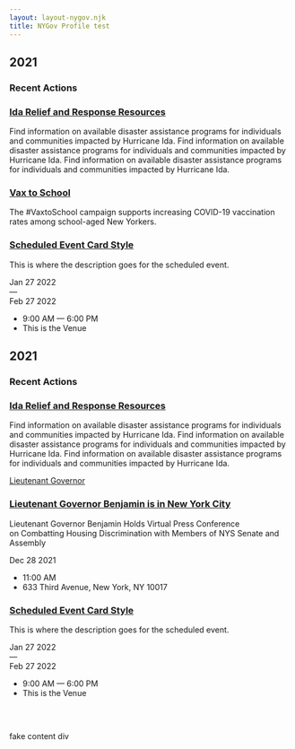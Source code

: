 ```yaml
---
layout: layout-nygov.njk
title: NYGov Profile test
---
```

<article class="p-landing-page -full-page">
    <!-- landing page article wrap -->
    <div class="t-section -container">
        <!-- section container -->
        <div class="t-section__content -t_wrap">
            <!-- card container -->
            <div class="t-headline">
                <div>
                    <h2 class="a-title a-card__title">
                        2021
                    </h2>
                </div>
                <div>
                    <h3 class="a-headline a-card__subHeadline">
                        Recent Actions
                    </h3>
                </div>
            </div>
            <div class="t_cardsWrap">
                <div class="t_cardContainer">
                    <style>
                        .o-cardLogo.-index1.-paragraph3 {
                            background-image: url("https://www.governor.ny.gov/sites/default/files/styles/card_vertical/public/2021-09/flood_damage_ida_yonkers_1280.jpg?h=b5f6a62e&itok=nZa3KhWW");
                        }
                        .o-quickCardLogo.-index1.-paragraph3 {
                            background-image: url("https://www.governor.ny.gov/sites/default/files/styles/card_vertical/public/2021-09/flood_damage_ida_yonkers_1280.jpg?h=b5f6a62e&itok=nZa3KhWW");
                        }
                        .o-stats.-index1.-paragraph3 {
                            background-image: url("https://www.governor.ny.gov/sites/default/files/styles/square_extra_large/public/2021-09/flood_damage_ida_yonkers_1280.jpg?h=b5f6a62e&itok=fsDRgnTt");
                        }
                        @media (min-width: 768px) {
                            .o-cardLogo.-index1.-paragraph3 {
                                background-image: url("https://www.governor.ny.gov/sites/default/files/styles/card_horizontal/public/2021-09/flood_damage_ida_yonkers_1280.jpg?itok=QWy_aM-_");
                            }
                        }
                        @media (min-width: 1024px) {
                            .o-cardLogo.-index1.-paragraph3 {
                                background-image: url("https://www.governor.ny.gov/sites/default/files/styles/card_vertical/public/2021-09/flood_damage_ida_yonkers_1280.jpg?h=b5f6a62e&itok=nZa3KhWW");
                            }
                        }
                    </style>
                    <article class="o-cardGlobalTablet">
                        <!-- <a class="a-buttons__cardCat" href="/keywords/disaster-relief">Disaster Relief</a> -->
                        <a href="https://www.governor.ny.gov/programs/governors-relief-and-response-resources" class="o-cardLogo -index1 -paragraph3" aria-label="Find Assistance"></a>
                        <div class="o-cardContent">
                            <div class="m-card__data">
                                <h3>
                                    <a class="a-card__label" href="https://www.governor.ny.gov/programs/governors-relief-and-response-resources">Ida Relief and Response Resources</a>
                                </h3>
                                <div class="a-text__html a-card__description">
                                    <p>
                                        Find information on available disaster assistance programs for individuals and communities impacted by Hurricane Ida. Find information on available disaster assistance programs for individuals and
                                        communities impacted by Hurricane Ida. Find information on available disaster assistance programs for individuals and communities impacted by Hurricane Ida.
                                    </p>
                                </div>
                            </div>
                        </div>
                    </article>
                </div>
                <div class="t_cardContainer">
                    <style>
                        .o-cardLogo.-index2.-paragraph3 {
                            background-image: url("https://www.governor.ny.gov/sites/default/files/styles/card_vertical/public/2021-09/covid_vaccination_youth_bandaid_1280_0.jpeg?h=b5f6a62e&itok=kVzaZA59");
                        }
                        .o-quickCardLogo.-index2.-paragraph3 {
                            background-image: url("https://www.governor.ny.gov/sites/default/files/styles/card_vertical/public/2021-09/covid_vaccination_youth_bandaid_1280_0.jpeg?h=b5f6a62e&itok=kVzaZA59");
                        }
                        .o-stats.-index2.-paragraph3 {
                            background-image: url("https://www.governor.ny.gov/sites/default/files/styles/square_extra_large/public/2021-09/covid_vaccination_youth_bandaid_1280_0.jpeg?h=b5f6a62e&itok=WwUNGFAT");
                        }
                        @media (min-width: 768px) {
                            .o-cardLogo.-index2.-paragraph3 {
                                background-image: url("https://www.governor.ny.gov/sites/default/files/styles/card_horizontal/public/2021-09/covid_vaccination_youth_bandaid_1280_0.jpeg?itok=hsyGw1HB");
                            }
                        }
                        @media (min-width: 1024px) {
                            .o-cardLogo.-index2.-paragraph3 {
                                background-image: url("https://www.governor.ny.gov/sites/default/files/styles/card_vertical/public/2021-09/covid_vaccination_youth_bandaid_1280_0.jpeg?h=b5f6a62e&itok=kVzaZA59");
                            }
                        }
                    </style>
                    <article class="o-cardGlobalTablet">
                        <!-- <a class="a-buttons__cardCat" href="/keywords/covid-19-vaccine">COVID-19 Vaccine</a> -->
                        <a href="https://covid19vaccine.health.ny.gov/covid-19-vaccines-school-aged-new-yorkers" class="o-cardLogo -index2 -paragraph3" aria-label="Learn More about Vax to School "></a>
                        <div class="o-cardContent">
                            <div class="m-card__data">
                                <h3>
                                    <a class="a-card__label" href="https://covid19vaccine.health.ny.gov/covid-19-vaccines-school-aged-new-yorkers">Vax to School </a>
                                </h3>
                                <div class="a-text__html a-card__description"><p>The #VaxtoSchool campaign supports increasing COVID-19 vaccination rates among school-aged New Yorkers.&nbsp;</p></div>
                            </div>
                        </div>
                    </article>
                </div>
                <div class="t_cardContainerRight">
                    <style>
                        .o-cardLogo.-index3.-paragraph1 {
                            background-image: url("https://nygovd8ode549.prod.acquia-sites.com/sites/default/files/styles/card_vertical/public/2021-12/LGOption1.jpg?h=b5f6a62e&itok=tO_ht-_7");
                        }
                        .o-quickCardLogo.-index3.-paragraph1 {
                            background-image: url("https://nygovd8ode549.prod.acquia-sites.com/sites/default/files/styles/card_vertical/public/2021-12/LGOption1.jpg?h=b5f6a62e&itok=tO_ht-_7");
                        }
                        .o-stats.-index3.-paragraph1 {
                            background-image: url("");
                        }
                        @media (min-width: 768px) {
                            .o-cardLogo.-index3.-paragraph1 {
                                background-image: url("https://nygovd8ode549.prod.acquia-sites.com/sites/default/files/styles/card_horizontal/public/2021-12/LGOption1.jpg?itok=tGHxqctf");
                            }
                        }
                        @media (min-width: 1024px) {
                            .o-cardLogo.-index3.-paragraph1 {
                                background-image: url("https://nygovd8ode549.prod.acquia-sites.com/sites/default/files/styles/card_vertical/public/2021-12/LGOption1.jpg?h=b5f6a62e&itok=tO_ht-_7");
                            }
                        }
                    </style>
                    <article class="o-cardGlobalTablet">
                        <a href="/events/scheduled-event-card-style" class="o-cardLogo -index3 -paragraph1" aria-label="View Event Details for Scheduled Event Card Style Event"></a>
                        <div class="o-cardContent">
                            <div class="eventDescription">
                                <div class="m-card__data">
                                    <h3>
                                        <a class="a-card__label" href="/events/scheduled-event-card-style">Scheduled Event Card Style</a>
                                    </h3>
                                    <div class="a-text__html a-card__description"><p>This is where the description goes for the scheduled event.</p></div>
                                </div>
                            </div>
                            <div class="eventDetails">
                                <div class="m-eventDate">
                                    <div class="start">
                                        <span class="a-date a-date-14 -blue">Jan</span>
                                        <span class="a-date a-date-42-extraBold">27</span>
                                        <span class="a-date a-date-13-semiBold -year">2022</span>
                                    </div>
                                    <span class="dash">— </span>
                                    <div class="end">
                                        <span class="a-date a-date-14 -blue">Feb</span>
                                        <span class="a-date a-date-42-extraBold">27</span>
                                        <span class="a-date a-date-13-semiBold -year">2022</span>
                                    </div>
                                </div>
                                <ul class="eventTimePlace">
                                    <li class="time">
                                        <span class="clock icon-clock"></span>
                                        <span>9:00 AM</span>
                                        <span>
                                            —
                                        </span>
                                        <span>6:00 PM</span>
                                    </li>
                                    <li class="location">
                                        <span class="mapMarker icon-map-marker"></span>
                                        <span>This is the Venue</span>
                                    </li>
                                </ul>
                            </div>
                        </div>
                    </article>
                </div>
            </div>
            <div class="t-section__content -t_wrap">
                <div class="t-headline">
                    <div>
                        <h2 class="a-title a-card__title">
                            2021
                        </h2>
                    </div>
                    <div>
                        <h3 class="a-headline a-card__subHeadline">
                            Recent Actions
                        </h3>
                    </div>
                </div>
                <div class="t_cardsWrap">
                    <div class="t_cardContainer">
                        <style>
                            .o-cardLogo.-index1.-paragraph3 {
                                background-image: url("https://www.governor.ny.gov/sites/default/files/styles/card_vertical/public/2021-09/flood_damage_ida_yonkers_1280.jpg?h=b5f6a62e&itok=nZa3KhWW");
                            }
                            .o-quickCardLogo.-index1.-paragraph3 {
                                background-image: url("https://www.governor.ny.gov/sites/default/files/styles/card_vertical/public/2021-09/flood_damage_ida_yonkers_1280.jpg?h=b5f6a62e&itok=nZa3KhWW");
                            }
                            .o-stats.-index1.-paragraph3 {
                                background-image: url("https://www.governor.ny.gov/sites/default/files/styles/square_extra_large/public/2021-09/flood_damage_ida_yonkers_1280.jpg?h=b5f6a62e&itok=fsDRgnTt");
                            }
                            @media (min-width: 768px) {
                                .o-cardLogo.-index1.-paragraph3 {
                                    background-image: url("https://www.governor.ny.gov/sites/default/files/styles/card_horizontal/public/2021-09/flood_damage_ida_yonkers_1280.jpg?itok=QWy_aM-_");
                                }
                            }
                            @media (min-width: 1024px) {
                                .o-cardLogo.-index1.-paragraph3 {
                                    background-image: url("https://www.governor.ny.gov/sites/default/files/styles/card_vertical/public/2021-09/flood_damage_ida_yonkers_1280.jpg?h=b5f6a62e&itok=nZa3KhWW");
                                }
                            }
                        </style>
                        <article class="o-cardGlobalTablet">
                            <!-- <a class="a-buttons__cardCat" href="/keywords/disaster-relief">Disaster Relief</a> -->
                            <a href="https://www.governor.ny.gov/programs/governors-relief-and-response-resources" class="o-cardLogo -index1 -paragraph3" aria-label="Find Assistance"></a>
                            <div class="o-cardContent">
                                <div class="m-card__data">
                                    <h3>
                                        <a class="a-card__label" href="https://www.governor.ny.gov/programs/governors-relief-and-response-resources">Ida Relief and Response Resources</a>
                                    </h3>
                                    <div class="a-text__html a-card__description">
                                        <p>
                                            Find information on available disaster assistance programs for individuals and communities impacted by Hurricane Ida. Find information on available disaster assistance programs for individuals and
                                            communities impacted by Hurricane Ida. Find information on available disaster assistance programs for individuals and communities impacted by Hurricane Ida.
                                        </p>
                                    </div>
                                </div>
                            </div>
                        </article>
                    </div>
                    <div class="t_cardContainer">
                        <style>
                            .o-cardLogo.-index2.-paragraph2 {
                                background-image: url("https://www.governor.ny.gov/sites/default/files/styles/card_vertical/public/thumbnails/image/NYC_Skyline_hero2.jpg?h=64188fe7&itok=sEzKzr56");
                            }
                            .o-quickCardLogo.-index2.-paragraph2 {
                                background-image: url("https://www.governor.ny.gov/sites/default/files/styles/card_vertical/public/thumbnails/image/NYC_Skyline_hero2.jpg?h=64188fe7&itok=sEzKzr56");
                            }
                            .o-stats.-index2.-paragraph2 {
                                background-image: url("");
                            }
                            @media (min-width: 768px) {
                                .o-cardLogo.-index2.-paragraph2 {
                                    background-image: url("https://www.governor.ny.gov/sites/default/files/styles/card_horizontal/public/thumbnails/image/NYC_Skyline_hero2.jpg?itok=bsTD0PmK");
                                }
                            }
                            @media (min-width: 1024px) {
                                .o-cardLogo.-index2.-paragraph2 {
                                    background-image: url("https://www.governor.ny.gov/sites/default/files/styles/card_vertical/public/thumbnails/image/NYC_Skyline_hero2.jpg?h=64188fe7&itok=sEzKzr56");
                                }
                            }
                        </style>
                        <article class="o-cardGlobalTablet">
                            <a class="a-buttons__cardCat" href="/keywords/lieutenant-governor">Lieutenant Governor</a>
                            <a href="/schedule/lieutenant-governor-benjamin-new-york-city-32" class="o-cardLogo -index2 -paragraph2" aria-label="View Event Details for Lieutenant Governor Benjamin is in New York City Event"></a>
                            <div class="o-cardContent">
                                <div class="eventDescription">
                                    <div class="m-card__data">
                                        <h3>
                                            <a class="a-card__label" href="/schedule/lieutenant-governor-benjamin-new-york-city-32">Lieutenant Governor Benjamin is in New York City</a>
                                        </h3>
                                        <div class="a-text__html a-card__description">
                                            <p>Lieutenant Governor Benjamin Holds Virtual Press Conference on&nbsp;Combatting Housing Discrimination with Members of NYS Senate and Assembly&nbsp;&nbsp;</p>
                                        </div>
                                    </div>
                                </div>
                                <div class="eventDetails">
                                    <div class="m-eventDate">
                                        <div class="start">
                                            <span class="a-date a-date-14 -blue">Dec</span>
                                            <span class="a-date a-date-42-extraBold">28</span>
                                            <span class="a-date a-date-13-semiBold -year">2021</span>
                                        </div>
                                    </div>
                                    <ul class="eventTimePlace">
                                        <li class="time">
                                            <span class="clock icon-clock"></span>
                                            <span>11:00 AM</span>
                                        </li>
                                        <li class="location">
                                            <span class="mapMarker icon-map-marker"></span>
                                            <span>633 Third Avenue, New York, NY 10017&nbsp;&nbsp;</span>
                                        </li>
                                    </ul>
                                </div>
                            </div>
                        </article>
                    </div>
                    <div class="t_cardContainerRight">
                        <style>
                            .o-cardLogo.-index3.-paragraph1 {
                                background-image: url("https://nygovd8ode549.prod.acquia-sites.com/sites/default/files/styles/card_vertical/public/2021-12/LGOption1.jpg?h=b5f6a62e&itok=tO_ht-_7");
                            }
                            .o-quickCardLogo.-index3.-paragraph1 {
                                background-image: url("https://nygovd8ode549.prod.acquia-sites.com/sites/default/files/styles/card_vertical/public/2021-12/LGOption1.jpg?h=b5f6a62e&itok=tO_ht-_7");
                            }
                            .o-stats.-index3.-paragraph1 {
                                background-image: url("");
                            }
                            @media (min-width: 768px) {
                                .o-cardLogo.-index3.-paragraph1 {
                                    background-image: url("https://nygovd8ode549.prod.acquia-sites.com/sites/default/files/styles/card_horizontal/public/2021-12/LGOption1.jpg?itok=tGHxqctf");
                                }
                            }
                            @media (min-width: 1024px) {
                                .o-cardLogo.-index3.-paragraph1 {
                                    background-image: url("https://nygovd8ode549.prod.acquia-sites.com/sites/default/files/styles/card_vertical/public/2021-12/LGOption1.jpg?h=b5f6a62e&itok=tO_ht-_7");
                                }
                            }
                        </style>
                        <article class="o-cardGlobalTablet">
                            <a href="/events/scheduled-event-card-style" class="o-cardLogo -index3 -paragraph1" aria-label="View Event Details for Scheduled Event Card Style Event"></a>
                            <div class="o-cardContent">
                                <div class="eventDescription">
                                    <div class="m-card__data">
                                        <h3>
                                            <a class="a-card__label" href="/events/scheduled-event-card-style">Scheduled Event Card Style</a>
                                        </h3>
                                        <div class="a-text__html a-card__description"><p>This is where the description goes for the scheduled event.</p></div>
                                    </div>
                                </div>
                                <div class="eventDetails">
                                    <div class="m-eventDate">
                                        <div class="start">
                                            <span class="a-date a-date-14 -blue">Jan</span>
                                            <span class="a-date a-date-42-extraBold">27</span>
                                            <span class="a-date a-date-13-semiBold -year">2022</span>
                                        </div>
                                        <span class="dash">— </span>
                                        <div class="end">
                                            <span class="a-date a-date-14 -blue">Feb</span>
                                            <span class="a-date a-date-42-extraBold">27</span>
                                            <span class="a-date a-date-13-semiBold -year">2022</span>
                                        </div>
                                    </div>
                                    <ul class="eventTimePlace">
                                        <li class="time">
                                            <span class="clock icon-clock"></span>
                                            <span>9:00 AM</span>
                                            <span>
                                                —
                                            </span>
                                            <span>6:00 PM</span>
                                        </li>
                                        <li class="location">
                                            <span class="mapMarker icon-map-marker"></span>
                                            <span>This is the Venue</span>
                                        </li>
                                    </ul>
                                </div>
                            </div>
                        </article>
                    </div>
                </div>
            </div>
            <!-- other main div -->
            <div style="height: 800px; margin-top: 60px;" class="bg-primary-gold">fake content div</div>
        </div>
    </div>
</article>

